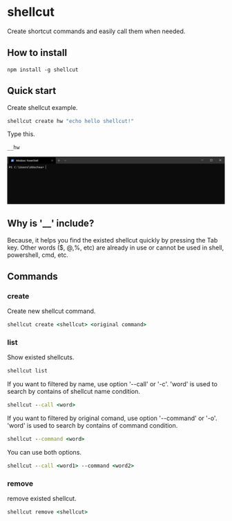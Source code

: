 # shellcut
Create shortcut commands and easily call them when needed.

## How to install
```
npm install -g shellcut
```

## Quick start
Create shellcut example.
```cmd
shellcut create hw "echo hello shellcut!"
```
Type this.
```
__hw
```
![result](./docs/img/use_shellcut.gif)

## Why is '__' include?
Because, it helps you find the existed shellcut quickly by pressing the Tab key. 
Other words ($, @,%, etc) are already in use or cannot be used in shell, powershell, cmd, etc.

## Commands
### create
Create new shellcut command.
```cmd
shellcut create <shellcut> <original command>
```
### list
Show existed shellcuts.
```cmd
shellcut list
```
If you want to filtered by name, use option '--call' or '-c'.
'word' is used to search by contains of shellcut name condition.
```cmd
shellcut --call <word>
```
If you want to filtered by original comand, use option '--command' or '-o'. 
'word' is used to search by contains of command condition.
```cmd
shellcut --command <word>
```
You can use both options.
```cmd
shellcut --call <word1> --command <word2>
```
### remove
remove existed shellcut.
```cmd
shellcut remove <shellcut>
```
